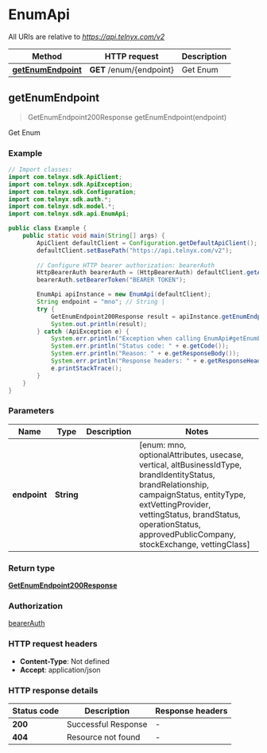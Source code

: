 # EnumApi

All URIs are relative to *https://api.telnyx.com/v2*

Method | HTTP request | Description
------------- | ------------- | -------------
[**getEnumEndpoint**](EnumApi.md#getEnumEndpoint) | **GET** /enum/{endpoint} | Get Enum



## getEnumEndpoint

> GetEnumEndpoint200Response getEnumEndpoint(endpoint)

Get Enum

### Example

```java
// Import classes:
import com.telnyx.sdk.ApiClient;
import com.telnyx.sdk.ApiException;
import com.telnyx.sdk.Configuration;
import com.telnyx.sdk.auth.*;
import com.telnyx.sdk.model.*;
import com.telnyx.sdk.api.EnumApi;

public class Example {
    public static void main(String[] args) {
        ApiClient defaultClient = Configuration.getDefaultApiClient();
        defaultClient.setBasePath("https://api.telnyx.com/v2");
        
        // Configure HTTP bearer authorization: bearerAuth
        HttpBearerAuth bearerAuth = (HttpBearerAuth) defaultClient.getAuthentication("bearerAuth");
        bearerAuth.setBearerToken("BEARER TOKEN");

        EnumApi apiInstance = new EnumApi(defaultClient);
        String endpoint = "mno"; // String | 
        try {
            GetEnumEndpoint200Response result = apiInstance.getEnumEndpoint(endpoint);
            System.out.println(result);
        } catch (ApiException e) {
            System.err.println("Exception when calling EnumApi#getEnumEndpoint");
            System.err.println("Status code: " + e.getCode());
            System.err.println("Reason: " + e.getResponseBody());
            System.err.println("Response headers: " + e.getResponseHeaders());
            e.printStackTrace();
        }
    }
}
```

### Parameters


Name | Type | Description  | Notes
------------- | ------------- | ------------- | -------------
 **endpoint** | **String**|  | [enum: mno, optionalAttributes, usecase, vertical, altBusinessIdType, brandIdentityStatus, brandRelationship, campaignStatus, entityType, extVettingProvider, vettingStatus, brandStatus, operationStatus, approvedPublicCompany, stockExchange, vettingClass]

### Return type

[**GetEnumEndpoint200Response**](GetEnumEndpoint200Response.md)

### Authorization

[bearerAuth](../README.md#bearerAuth)

### HTTP request headers

- **Content-Type**: Not defined
- **Accept**: application/json

### HTTP response details
| Status code | Description | Response headers |
|-------------|-------------|------------------|
| **200** | Successful Response |  -  |
| **404** | Resource not found |  -  |

